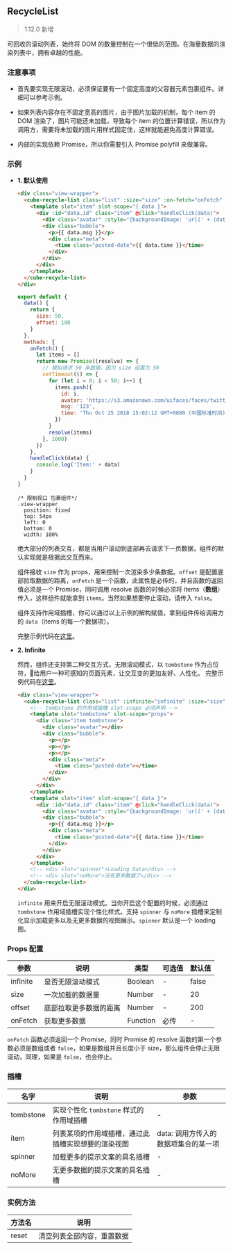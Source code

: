 ## RecycleList

> 1.12.0 新增

可回收的滚动列表，始终将 DOM 的数量控制在一个很低的范围。在海量数据的渲染列表中，拥有卓越的性能。

### 注意事项

  - 首先要实现无限滚动，必须保证要有一个固定高度的父容器元素包裹组件。详细可以参考示例。

  - 如果列表内容存在不固定宽高的图片，由于图片加载的机制，每个 item 的 DOM 渲染了，图片可能还未加载，导致每个 item 的位置计算错误，所以作为调用方，需要将未加载的图片用样式固定住，这样就能避免高度计算错误。

  - 内部的实现依赖 Promise，所以你需要引入 Promise polyfill 来做兼容。

### 示例

- **1. 默认使用**

  ```html
  <div class="view-wrapper">
    <cube-recycle-list class="list" :size="size" :on-fetch="onFetch" :offset="offset">
      <template slot="item" slot-scope="{ data }">
        <div :id="data.id" class="item" @click="handleClick(data)">
          <div class="avatar" :style="{backgroundImage: 'url(' + (data.avatar || '') + ')'}"></div>
          <div class="bubble">
            <p>{{ data.msg }}</p>
            <div class="meta">
              <time class="posted-date">{{ data.time }}</time>
            </div>
          </div>
        </div>
      </template>
    </cube-recycle-list>
  </div>
  ```
  ```js
  export default {
    data() {
      return {
        size: 50,
        offset: 100
      }
    },
    methods: {
      onFetch() {
        let items = []
        return new Promise((resolve) => {
          // 模拟请求 50 条数据，因为 size 设置为 50
          setTimeout(() => {
            for (let i = 0; i < 50; i++) {
              items.push({
                id: i,
                avatar: 'https://s3.amazonaws.com/uifaces/faces/twitter/danpliego/128.jpg',
                msg: '123',
                time: 'Thu Oct 25 2018 15:02:12 GMT+0800 (中国标准时间)'
              })
            }
            resolve(items)
          }, 1000)
        })
      },
      handleClick(data) {
        console.log('Item:' + data)
      }
    }
  }
  ```

  ```stylus
  /* 限制视口 包裹组件*/
  .view-wrapper
    position: fixed
    top: 54px
    left: 0
    bottom: 0
    width: 100%
  ```

    绝大部分的列表交互，都是当用户滚动到底部再去请求下一页数据，组件的默认实现就是根据此交互而来。

    组件接收 `size` 作为 props，用来控制一次渲染多少条数据。`offset` 是配置底部拉取数据的距离，`onFetch` 是一个函数，此属性是必传的，并且函数的返回值必须是一个 Promise，同时调用 resolve 函数的时候必须将 items（**数组**） 传入，这样组件就能拿到 `items`。当然如果想要停止滚动，请传入 `false`。

    组件支持作用域插槽，你可以通过以上示例的解构赋值，拿到组件传给调用方的 `data`（items 的每一个数据项）。

    完整示例代码在[这里](https://github.com/didi/cube-ui/blob/master/example/pages/recycle-list/recycle-list-default.vue)。

- **2. Infinite**

  然而，组件还支持第二种交互方式，无限滚动模式，以 `tombstone` 作为占位符，给用户一种可感知的页面元素，让交互变的更加友好、人性化。
  完整示例代码在[这里](https://github.com/didi/cube-ui/blob/master/example/pages/recycle-list/recycle-list-tombstone.vue)。

  ```html
  <div class="view-wrapper">
    <cube-recycle-list class="list" :infinite="infinite" :size="size" :on-fetch="onFetch">
      <!-- tombstone 的作用域插槽 slot-scope 必须声明 -->
      <template slot="tombstone" slot-scope="props">
        <div class="item tombstone">
          <div class="avatar"></div>
          <div class="bubble">
            <p></p>
            <p></p>
            <p></p>
            <div class="meta">
              <time class="posted-date"></time>
            </div>
          </div>
        </div>
      </template>
      <template slot="item" slot-scope="{ data }">
        <div :id="data.id" class="item" @click="handleClick(data)">
          <div class="avatar" :style="{backgroundImage: 'url(' + (data.avatar || '') + ')'}"></div>
          <div class="bubble">
            <p>{{ data.msg }}</p>
            <div class="meta">
              <time class="posted-date">{{ data.time }}</time>
            </div>
          </div>
        </div>
      </template>
      <!-- <div slot="spinner">Loading Data</div> -->
      <!-- <div slot="noMore">没有更多数据了</div> -->
    </cube-recycle-list>
  </div>
  ```

  `infinite` 用来开启无限滚动模式。当你开启这个配置的时候，必须通过 `tombstone` 作用域插槽实现个性化样式。支持 `spinner` 与 `noMore` 插槽来定制化显示加载更多以及无更多数据的视图展示。`spinner` 默认是一个 loading 图。

### Props 配置

| 参数 | 说明 | 类型 | 可选值 | 默认值 |
| - | - | - | - | - |
| infinite | 是否无限滚动模式 | Boolean | - | false |
| size | 一次加载的数据量 | Number | - | 20 |
| offset | 底部拉取更多数据的距离 | Number | - | 200 |
| onFetch | 获取更多数据 | Function | 必传 | - |

`onFetch` 函数必须返回一个 Promise，同时 Promise 的 resolve 函数的第一个参数必须是数组或者 `false`，如果是数组并且长度小于 size，那么组件会停止无限滚动，同理，如果是 `false`，也会停止。

### 插槽

| 名字 | 说明 | 参数 |
| - | - | - |
| tombstone | 实现个性化 `tombstone` 样式的作用域插槽 | - |
| item | 列表某项的作用域插槽，通过此插槽实现想要的渲染视图 | data: 调用方传入的数据项集合的某一项 |
| spinner | 加载更多的提示文案的具名插槽 | - |
| noMore | 无更多数据的提示文案的具名插槽 | - |

### 实例方法

| 方法名 | 说明 |
| - | - |
| reset | 清空列表全部内容，重置数据 |
